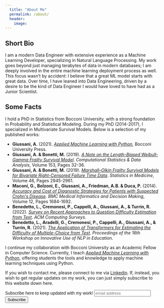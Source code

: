```yaml
---
  title: "About Me"
  permalink: /about/
  header:
    image:
---
```


## Short Bio

I am a modern Data Engineer with extensive experience as a Machine Learning Developer, specializing in Natural Language Processing. 
My work goes beyond just managing terabytes of data in modern databases; I am deeply involved in the entire machine learning deployment process as well. 
This focus wasn’t by accident: I believe that a great ML model starts with great data. Over time, I have leaned into Data Engineering, driven by a desire to be the kind of Data Engineer I would have loved to have had as a Junior Scientist.


## Some Facts
I hold a PhD in Statistics from Bocconi University, with a strong foundation in Probability and Statistical Modeling. During my PhD (2014-2017), I specialized in Multivariate Survival Models. Below is a selection of my published works:

- **Giussani, A.** (2021). *[Applied Machine Learning with Python](https://www.amazon.com/Applied-Machine-Learning-Python-Giussani/dp/8831322044)*, Bocconi University Press.
- **Giussani, A. & Bonetti, M.** (2019). *[A Note on the Length-Biased Weibull-Gamma Frailty Survival Model](https://www.sciencedirect.com/science/article/pii/S0167715219301385)*. *Computational Statistics & Data Analysis*, Volume 153, Pages 32-36.
- **Giussani, A. & Bonetti, M.** (2019). *[Marshall–Olkin Frailty Survival Models for Bivariate Right-Censored Failure Time Data](https://www.tandfonline.com/doi/abs/10.1080/02664763.2019.1624694)*. *Statistics in Medicine*, Volume 46, Pages 2945-2961.
- **Maconi, G., Bolzoni, E., Giussani, A., Friedman, A.B. & Duca, P.** (2014). *[Accuracy and Cost of Diagnostic Strategies for Patients with Suspected Crohn's Disease](https://pubmed.ncbi.nlm.nih.gov/25179579/)*. *BMC Medical Informatics and Decision Making*, Volume 12, Pages 1684-1692.
- **Benedetto, L., Cremonesi, P., Cappelli, A., Giussani, A., & Turrin, R.** (2022). *[Survey on Recent Approaches to Question Difficulty Estimation from Text](https://aclanthology.org/2021.bea-1.16/)*. *ACM Computing Surveys*.
- **Benedetto, L., Aradelli, G., Cremonesi, P., Cappelli, A., Giussani, A., & Turrin, R.** (2021). *[The Application of Transformers for Estimating the Difficulty of Multiple-Choice from Text](https://aclanthology.org/2021.bea-1.16)*. *Proceedings of the 16th Workshop on Innovative Use of NLP in Education*.

I continue my collaboration with Bocconi University as an Academic Fellow in Computer Science. Currently, I teach *[Applied Machine Learning with Python](https://www.unibocconi.it/it/studenti-iscritti/it-education-center/attivita-integrative-curriculari-solo-studenti-di-laurea-magistrale/calendario)*, offering students the tools and knowledge to apply machine learning techniques using Python.

If you wish to contact me, please connect to me via [Linkedin](https://www.linkedin.com/in/andrea-giussani-764816148/). If, instead, you wish to get regular updates on my work, you can just simply subscribe to this website down here.

<!-- Begin Mailchimp Signup Form -->
<link href="//cdn-images.mailchimp.com/embedcode/horizontal-slim-10_7.css" rel="stylesheet" type="text/css">
<style type="text/css">
	#mc_embed_signup{background:#fff; clear:left; font:14px Helvetica,Arial,sans-serif; width:100%;}
	/* Add your own Mailchimp form style overrides in your site stylesheet or in this style block.
	   We recommend moving this block and the preceding CSS link to the HEAD of your HTML file. */
</style>
<div id="mc_embed_signup">
<form action="https://gmail.us2.list-manage.com/subscribe/post?u=0a003d5386620fdad15de4fe3&amp;id=fbf804f6c2" method="post" id="mc-embedded-subscribe-form" name="mc-embedded-subscribe-form" class="validate" target="_blank" novalidate>
    <div id="mc_embed_signup_scroll">
	<label for="mce-EMAIL">Subscribe here to keep updated with my work!</label>
	<input type="email" value="" name="EMAIL" class="email" id="mce-EMAIL" placeholder="email address" required>
    <!-- real people should not fill this in and expect good things - do not remove this or risk form bot signups-->
    <div style="position: absolute; left: -5000px;" aria-hidden="true"><input type="text" name="b_92fe86c389878585bc87837e8_50543deff9" tabindex="-1" value=""></div>
    <div class="clear"><input type="submit" value="Subscribe" name="subscribe" id="mc-embedded-subscribe" class="button"></div>
    </div>
</form>
</div>

<!--End mc_embed_signup-->
